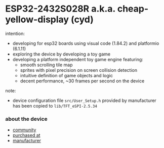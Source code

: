 # ESP32-2432S028R a.k.a. cheap-yellow-display (cyd)

intention:
* developing for esp32 boards using visual code (1.84.2) and platformio (6.1.11)
* exploring the device by developing a toy game
* developing a platform independent toy game engine featuring:
  - smooth scrolling tile map
  - sprites with pixel precision on screen collision detection
  - intuitive definition of game objects and logic
  - decent performance, ~30 frames per second on the device

note:
* device configuration file `src/User_Setup.h` provided by manufacturer has been copied to `lib/TFT_eSPI-2.5.34`

### about the device
* [community](https://github.com/witnessmenow/ESP32-Cheap-Yellow-Display)
* [purchased at](https://www.aliexpress.com/item/1005004502250619.html)
* [manufacturer](http://www.jczn1688.com/)
